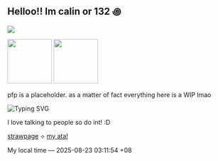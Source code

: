 ## Helloo!! Im calin or 132 ꩜

![](https://komarev.com/ghpvc/?username=pllayer-132&color=c75606&style=flat-square&label=PLAYERS-STABBED&base=50&abbreviated=true)


<img src="https://64.media.tumblr.com/cf7afc875178a62853e0ee6847577fb3/15124a3e3f7e3683-f4/s100x200/6e04b4fce0c473dff2614fbb39f5bd402cb256de.gifv" width="100"/>    <img src="https://64.media.tumblr.com/06e41a82c83a209a51ef9491eeb5120f/15124a3e3f7e3683-00/s100x200/a3bb7fea4d208efc37ccf711791ce78c36a731eb.gifv" width="100"/>

pfp is a placeholder. as a matter of fact everything here is a WIP lmao

![Typing SVG](https://readme-typing-svg.herokuapp.com?font=Times+New+Roman&size=20&duration=2000&pause=800&color=C75606&center=false&vCenter=true&width=700&lines=Usually+in+class+so+w2i...;c*h+always+encouraged!;int+anytime...+ok...?;check+my+strawpage+too!)

I love talking to people so do int! :D

[strawpage](https://calendular.straw.page/)  ⟢  [my ata!](https://calindean.atabook.org/)


My local time — <!--TIME--> 2025-08-23 03:11:54 +08 <!--ENDTIME-->







  

<!--
**pllayer-132/pllayer-132** is a ✨ _special_ ✨ repository because its `README.md` (this file) appears on your GitHub profile.

Here are some ideas to get you started:

- 🔭 I’m currently working on ...
- 🌱 I’m currently learning ...
- 👯 I’m looking to collaborate on ...
- 🤔 I’m looking for help with ...
- 💬 Ask me about ...
- 📫 How to reach me: ...
- 😄 Pronouns: ...
- ⚡ Fun fact: ...
-->

